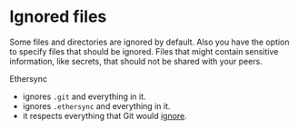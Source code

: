 <!--
SPDX-FileCopyrightText: 2024 blinry <mail@blinry.org>
SPDX-FileCopyrightText: 2024 zormit <nt4u@kpvn.de>

SPDX-License-Identifier: CC-BY-SA-4.0
-->

# Ignored files

Some files and directories are ignored by default. Also you have the option to specify files that should be ignored.
Files that might contain sensitive information, like secrets, that should not be shared with your peers.

Ethersync
- ignores `.git` and everything in it.
- ignores `.ethersync` and everything in it.
- it respects everything that Git would [ignore](https://git-scm.com/docs/gitignore).
